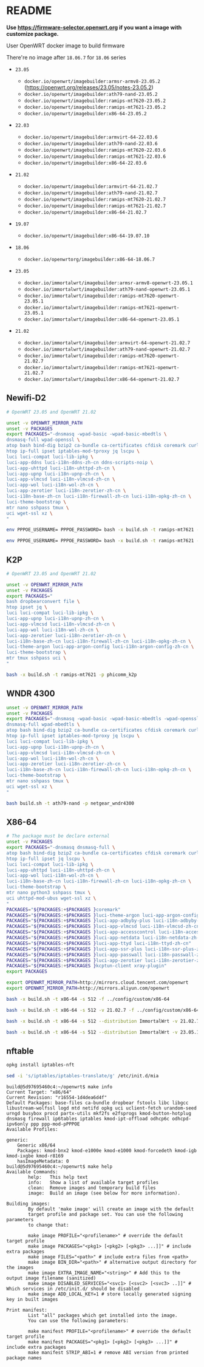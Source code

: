 # README

**Use <https://firmware-selector.openwrt.org> if you want a image with customize package.**

User OpenWRT docker image to build firmware

There're no image after `18.06.7` for `18.06` series

- `23.05`
  - `docker.io/openwrt/imagebuilder:armsr-armv8-23.05.2` (<https://openwrt.org/releases/23.05/notes-23.05.2>)
  - `docker.io/openwrt/imagebuilder:ath79-nand-23.05.2`
  - `docker.io/openwrt/imagebuilder:ramips-mt7620-23.05.2`
  - `docker.io/openwrt/imagebuilder:ramips-mt7621-23.05.2`
  - `docker.io/openwrt/imagebuilder:x86-64-23.05.2`
- `22.03`
  - `docker.io/openwrt/imagebuilder:armvirt-64-22.03.6`
  - `docker.io/openwrt/imagebuilder:ath79-nand-22.03.6`
  - `docker.io/openwrt/imagebuilder:ramips-mt7620-22.03.6`
  - `docker.io/openwrt/imagebuilder:ramips-mt7621-22.03.6`
  - `docker.io/openwrt/imagebuilder:x86-64-22.03.6`
- `21.02`
  - `docker.io/openwrt/imagebuilder:armvirt-64-21.02.7`
  - `docker.io/openwrt/imagebuilder:ath79-nand-21.02.7`
  - `docker.io/openwrt/imagebuilder:ramips-mt7620-21.02.7`
  - `docker.io/openwrt/imagebuilder:ramips-mt7621-21.02.7`
  - `docker.io/openwrt/imagebuilder:x86-64-21.02.7`
- `19.07`
  - `docker.io/openwrt/imagebuilder:x86-64-19.07.10`
- `18.06`
  - `docker.io/openwrtorg/imagebuilder:x86-64-18.06.7`

- `23.05`
  - `docker.io/immortalwrt/imagebuilder:armsr-armv8-openwrt-23.05.1`
  - `docker.io/immortalwrt/imagebuilder:ath79-nand-openwrt-23.05.1`
  - `docker.io/immortalwrt/imagebuilder:ramips-mt7620-openwrt-23.05.1`
  - `docker.io/immortalwrt/imagebuilder:ramips-mt7621-openwrt-23.05.1`
  - `docker.io/immortalwrt/imagebuilder:x86-64-openwrt-23.05.1`
- `21.02`
  - `docker.io/immortalwrt/imagebuilder:armvirt-64-openwrt-21.02.7`
  - `docker.io/immortalwrt/imagebuilder:ath79-nand-openwrt-21.02.7`
  - `docker.io/immortalwrt/imagebuilder:ramips-mt7620-openwrt-21.02.7`
  - `docker.io/immortalwrt/imagebuilder:ramips-mt7621-openwrt-21.02.7`
  - `docker.io/immortalwrt/imagebuilder:x86-64-openwrt-21.02.7`

## Newifi-D2

```bash
# OpenWRT 23.05 and OpenWRT 21.02

unset -v OPENWRT_MIRROR_PATH
unset -v PACKAGES
export PACKAGES="-dnsmasq -wpad-basic -wpad-basic-mbedtls \
dnsmasq-full wpad-openssl \
atop bash bind-dig bzip2 ca-bundle ca-certificates cfdisk coremark curl dropbearconvert fdisk file gzip \
htop ip-full ipset iptables-mod-tproxy jq lscpu \
luci luci-compat luci-lib-ipkg \
luci-app-ddns luci-i18n-ddns-zh-cn ddns-scripts-noip \
luci-app-uhttpd luci-i18n-uhttpd-zh-cn \
luci-app-upnp luci-i18n-upnp-zh-cn \
luci-app-vlmcsd luci-i18n-vlmcsd-zh-cn \
luci-app-wol luci-i18n-wol-zh-cn \
luci-app-zerotier luci-i18n-zerotier-zh-cn \
luci-i18n-base-zh-cn luci-i18n-firewall-zh-cn luci-i18n-opkg-zh-cn \
luci-theme-bootstrap \
mtr nano sshpass tmux \
uci wget-ssl xz \
"

env PPPOE_USERNAME= PPPOE_PASSWORD= bash -x build.sh -t ramips-mt7621 -p d-team_newifi-d2

env PPPOE_USERNAME= PPPOE_PASSWORD= bash -x build.sh -t ramips-mt7621 -p d-team_newifi-d2 -d immortalwrt -v 23.05.1
```

## K2P

```bash
# OpenWRT 23.05 and OpenWRT 21.02

unset -v OPENWRT_MIRROR_PATH
unset -v PACKAGES
export PACKAGES="
bash dropbearconvert file \
htop ipset jq \
luci luci-compat luci-lib-ipkg \
luci-app-upnp luci-i18n-upnp-zh-cn \
luci-app-vlmcsd luci-i18n-vlmcsd-zh-cn \
luci-app-wol luci-i18n-wol-zh-cn \
luci-app-zerotier luci-i18n-zerotier-zh-cn \
luci-i18n-base-zh-cn luci-i18n-firewall-zh-cn luci-i18n-opkg-zh-cn \
luci-theme-argon luci-app-argon-config luci-i18n-argon-config-zh-cn \
luci-theme-bootstrap \
mtr tmux sshpass uci \
"

bash -x build.sh -t ramips-mt7621 -p phicomm_k2p
```

## WNDR 4300

```bash
unset -v OPENWRT_MIRROR_PATH
unset -v PACKAGES
export PACKAGES="-dnsmasq -wpad-basic -wpad-basic-mbedtls -wpad-openssl \
dnsmasq-full wpad-mbedtls \
atop bash bind-dig bzip2 ca-bundle ca-certificates cfdisk coremark curl dropbearconvert file fdisk gzip \
htop ip-full ipset iptables-mod-tproxy jq lscpu \
luci luci-compat luci-lib-ipkg \
luci-app-upnp luci-i18n-upnp-zh-cn \
luci-app-vlmcsd luci-i18n-vlmcsd-zh-cn \
luci-app-wol luci-i18n-wol-zh-cn \
luci-app-zerotier luci-i18n-zerotier-zh-cn \
luci-i18n-base-zh-cn luci-i18n-firewall-zh-cn luci-i18n-opkg-zh-cn \
luci-theme-bootstrap \
mtr nano sshpass tmux \
uci wget-ssl xz \
"

bash build.sh -t ath79-nand -p netgear_wndr4300
```

## X86-64

```bash
# The package must be declare external
unset -v PACKAGES
export PACKAGES="-dnsmasq dnsmasq-full \
atop bash bind-dig bzip2 ca-bundle ca-certificates cfdisk coremark curl dropbearconvert file fdisk gzip \
htop ip-full ipset jq lscpu \
luci luci-compat luci-lib-ipkg \
luci-app-uhttpd luci-i18n-uhttpd-zh-cn \
luci-app-wol luci-i18n-wol-zh-cn \
luci-i18n-base-zh-cn luci-i18n-firewall-zh-cn luci-i18n-opkg-zh-cn \
luci-theme-bootstrap \
mtr nano python3 sshpass tmux \
uci uhttpd-mod-ubus wget-ssl xz \
"
PACKAGES="${PACKAGES:+$PACKAGES }coremark"
PACKAGES="${PACKAGES:+$PACKAGES }luci-theme-argon luci-app-argon-config luci-i18n-argon-config-zh-cn"
PACKAGES="${PACKAGES:+$PACKAGES }luci-app-adbyby-plus luci-i18n-adbyby-plus-zh-cn"
PACKAGES="${PACKAGES:+$PACKAGES }luci-app-vlmcsd luci-i18n-vlmcsd-zh-cn vlmcsd"
PACKAGES="${PACKAGES:+$PACKAGES }luci-app-accesscontrol luci-i18n-accesscontrol-zh-cn"
PACKAGES="${PACKAGES:+$PACKAGES }luci-app-netdata luci-i18n-netdata-zh-cn"
PACKAGES="${PACKAGES:+$PACKAGES }luci-app-ttyd luci-i18n-ttyd-zh-cn"
PACKAGES="${PACKAGES:+$PACKAGES }luci-app-ssr-plus luci-i18n-ssr-plus-zh-cn"
PACKAGES="${PACKAGES:+$PACKAGES }luci-app-passwall luci-i18n-passwall-zh-cn"
PACKAGES="${PACKAGES:+$PACKAGES }luci-app-zerotier luci-i18n-zerotier-zh-cn"
PACKAGES="${PACKAGES:+$PACKAGES }kcptun-client xray-plugin"
export PACKAGES

export OPENWRT_MIRROR_PATH=http://mirrors.cloud.tencent.com/openwrt
export OPENWRT_MIRROR_PATH=http://mirrors.aliyun.com/openwrt

bash -x build.sh -t x86-64 -s 512 -f ../config/custom/x86-64

bash -x build.sh -t x86-64 -s 512 -v 21.02.7 -f ../config/custom/x86-64

bash -x build.sh -t x86-64 -s 512 --distribution ImmortalWrt -v 21.02.7 -f ../config/custom/x86-64

bash -x build.sh -t x86-64 -s 512 --distribution ImmortalWrt -v 23.05.1 -f ../config/custom/x86-64
```

## nftable

```bash
opkg install iptables-nft

sed -i 's/iptables/iptables-translate/g' /etc/init.d/mia
```

```text
build@5d97695460c4:~/openwrt$ make info
Current Target: "x86/64"
Current Revision: "r16554-1d4dea6d4f"
Default Packages: base-files ca-bundle dropbear fstools libc libgcc libustream-wolfssl logd mtd netifd opkg uci uclient-fetch urandom-seed urngd busybox procd partx-utils mkf2fs e2fsprogs kmod-button-hotplug dnsmasq firewall ip6tables iptables kmod-ipt-offload odhcp6c odhcpd-ipv6only ppp ppp-mod-pPPPOE
Available Profiles:

generic:
    Generic x86/64
    Packages: kmod-bnx2 kmod-e1000e kmod-e1000 kmod-forcedeth kmod-igb kmod-ixgbe kmod-r8169
    hasImageMetadata: 0
build@5d97695460c4:~/openwrt$ make help
Available Commands:
        help:   This help text
        info:   Show a list of available target profiles
        clean:  Remove images and temporary build files
        image:  Build an image (see below for more information).

Building images:
        By default 'make image' will create an image with the default
        target profile and package set. You can use the following parameters
        to change that:

        make image PROFILE="<profilename>" # override the default target profile
        make image PACKAGES="<pkg1> [<pkg2> [<pkg3> ...]]" # include extra packages
        make image FILES="<path>" # include extra files from <path>
        make image BIN_DIR="<path>" # alternative output directory for the images
        make image EXTRA_IMAGE_NAME="<string>" # Add this to the output image filename (sanitized)
        make image DISABLED_SERVICES="<svc1> [<svc2> [<svc3> ..]]" # Which services in /etc/init.d/ should be disabled
        make image ADD_LOCAL_KEY=1 # store locally generated signing key in built images

Print manifest:
        List "all" packages which get installed into the image.
        You can use the following parameters:

        make manifest PROFILE="<profilename>" # override the default target profile
        make manifest PACKAGES="<pkg1> [<pkg2> [<pkg3> ...]]" # include extra packages
        make manifest STRIP_ABI=1 # remove ABI version from printed package names
```
